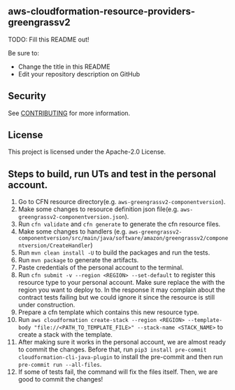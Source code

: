 ## aws-cloudformation-resource-providers-greengrassv2

TODO: Fill this README out!

Be sure to:

* Change the title in this README
* Edit your repository description on GitHub

## Security

See [CONTRIBUTING](CONTRIBUTING.md#security-issue-notifications) for more information.

## License

This project is licensed under the Apache-2.0 License.

## Steps to build, run UTs and test in the personal account.

1. Go to CFN resource directory(e.g. `aws-greengrassv2-componentversion`).
2. Make some changes to resource definition json file(e.g. `aws-greengrassv2-componentversion.json`).
3. Run `cfn validate` and `cfn generate` to generate the cfn resource files.
4. Make some changes to handlers (e.g. `aws-greengrassv2-componentversion/src/main/java/software/amazon/greengrassv2/componentversion/CreateHandler`)
5. Run `mvn clean install -U` to build the packages and run the tests.
6. Run `mvn package` to generate the artifacts.
7. Paste credentials of the personal account to the terminal.
8. Run `cfn submit -v --region <REGION> --set-default` to register this resource type to your personal account.
Make sure replace the <REGION> with the region you want to deploy to.
In the response it may complain about the contract tests failing but we could ignore it since the resource is still under construction.
9. Prepare a cfn template which contains this new resource type.
10. Run `aws cloudformation create-stack --region <REGION> --template-body "file://<PATH_TO_TEMPLATE_FILE>" --stack-name <STACK_NAME>` to create a stack with the template.
11. After making sure it works in the personal account, we are almost ready to commit the changes.
Before that, run `pip3 install pre-commit cloudformation-cli-java-plugin` to install the pre-commit and then run `pre-commit run --all-files`.
12. If some of tests fail, the command will fix the files itself. Then, we are good to commit the changes!
